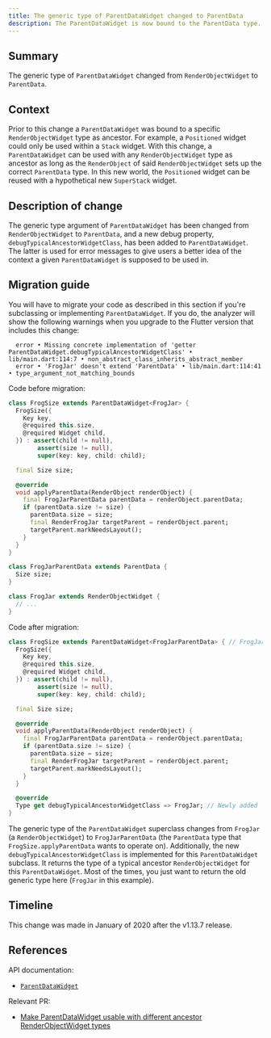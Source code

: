 ```yaml
---
title: The generic type of ParentDataWidget changed to ParentData
description: The ParentDataWidget is now bound to the ParentData type.
---
```


## Summary

The generic type of `ParentDataWidget` changed from `RenderObjectWidget` to `ParentData`.

## Context

Prior to this change a `ParentDataWidget` was bound to a specific `RenderObjectWidget` type as
ancestor. For example, a `Positioned` widget could only be used within a `Stack` widget. With this
change, a `ParentDataWidget` can be used with any `RenderObjectWidget` type as ancestor as long as
the `RenderObject` of said `RenderObjectWidget` sets up the correct `ParentData` type. In this new
world, the `Positioned` widget can be reused with a hypothetical new `SuperStack` widget.


## Description of change

The generic type argument of `ParentDataWidget` has been changed from `RenderObjectWidget` to
`ParentData`, and a new debug property, `debugTypicalAncestorWidgetClass`, has been added to
`ParentDataWidget`. The latter is used for error messages to give users a better idea of the context
a given `ParentDataWidget` is supposed to be used in.


## Migration guide

You will have to migrate your code as described in this section if you're subclassing or
implementing `ParentDataWidget`. If you do, the analyzer will show the following warnings when you
upgrade to the Flutter version that includes this change:

```
  error • Missing concrete implementation of 'getter ParentDataWidget.debugTypicalAncestorWidgetClass' • lib/main.dart:114:7 • non_abstract_class_inherits_abstract_member
  error • 'FrogJar' doesn't extend 'ParentData' • lib/main.dart:114:41 • type_argument_not_matching_bounds
```

Code before migration:

```dart
class FrogSize extends ParentDataWidget<FrogJar> {
  FrogSize({
    Key key,
    @required this.size,
    @required Widget child,
  }) : assert(child != null),
        assert(size != null),
        super(key: key, child: child);

  final Size size;

  @override
  void applyParentData(RenderObject renderObject) {
    final FrogJarParentData parentData = renderObject.parentData;
    if (parentData.size != size) {
      parentData.size = size;
      final RenderFrogJar targetParent = renderObject.parent;
      targetParent.markNeedsLayout();
    }
  }
}

class FrogJarParentData extends ParentData {
  Size size;
}

class FrogJar extends RenderObjectWidget {
  // ...
}
```

Code after migration:

```dart
class FrogSize extends ParentDataWidget<FrogJarParentData> { // FrogJar changed to FrogJarParentData
  FrogSize({
    Key key,
    @required this.size,
    @required Widget child,
  }) : assert(child != null),
        assert(size != null),
        super(key: key, child: child);

  final Size size;

  @override
  void applyParentData(RenderObject renderObject) {
    final FrogJarParentData parentData = renderObject.parentData;
    if (parentData.size != size) {
      parentData.size = size;
      final RenderFrogJar targetParent = renderObject.parent;
      targetParent.markNeedsLayout();
    }
  }

  @override
  Type get debugTypicalAncestorWidgetClass => FrogJar; // Newly added
}
```

The generic type of the `ParentDataWidget` superclass changes from `FrogJar` (a
`RenderObjectWidget`) to `FrogJarParentData` (the `ParentData` type that `FrogSize.applyParentData`
wants to operate on). Additionally, the new `debugTypicalAncestorWidgetClass` is implemented for
this `ParentDataWidget` subclass. It returns the type of a typical ancestor `RenderObjectWidget` for
this `ParentDataWidget`. Most of the times, you just want to return the old generic type here
(`FrogJar` in this example).


## Timeline

This change was made in January of 2020 after the v1.13.7 release.


## References

API documentation:
* [`ParentDataWidget`]

Relevant PR:
* [Make ParentDataWidget usable with different ancestor RenderObjectWidget types]

[Make ParentDataWidget usable with different ancestor RenderObjectWidget types]: {{site.github}}/flutter/flutter/pull/48541
[`ParentDataWidget`]: {{site.api}}/flutter/widgets/ParentDataWidget-class.html
